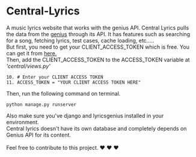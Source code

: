 # Central-Lyrics
A music lyrics website that works with the genius API.
Central Lyrics pulls the data from the <a href="https://genius.com/">genius</a> through its API.
It has features such as searching for a song, fetching lyrics, test cases, cache loading, etc.....<br />
But first, you need to get your CLIENT_ACCESS_TOKEN which is free. You can get it from 
<a href="https://genius.com/api-clients">here.</a><br />
Then, add the CLIENT_ACCESS_TOKEN to the ACCESS_TOKEN variable at <i>'central/views.py'</i>
```
10. # Enter your CLIENT ACCESS TOKEN
11. ACCESS_TOKEN = "YOUR CLIENT ACCESS TOKEN HERE"
```
Then, run the following command on terminal.
```
python manage.py runserver
```
Also make sure you've django and lyricsgenius installed in your environment.<br />
Central lyrics doesn't have its own database and completely depends on Genius API for its content. <br /><br />
Feel free to contribute to this project.
&hearts; &hearts; &hearts;
